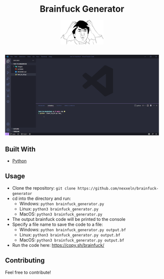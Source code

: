 <h1 align="center">Brainfuck Generator</h1>

<div align="center">
<img src="https://github.com/nexxeln/brainfuck-generator/blob/main/images/brainfuck.png?raw=true" width="140" height="80" />
</div>
<br />

![demo](https://raw.githubusercontent.com/nexxeln/brainfuck-generator/main/images/demo.gif)

## Built With

- [Python](https://www.python.org/)

## Usage

- Clone the repository: `git clone https://github.com/nexxeln/brainfuck-generator`
- cd into the directory and run:
  - Windows: `python brainfuck_generator.py`
  - Linux: `python3 brainfuck_generator.py`
  - MacOS: `python3 brainfuck_generator.py`
- The output brainfuck code will be printed to the console
- Specify a file name to save the code to a file:
  - Windows: `python brainfuck_generator.py output.bf`
  - Linux: `python3 brainfuck_generator.py output.bf`
  - MacOS: `python3 brainfuck_generator.py output.bf`
- Run the code here: <https://copy.sh/brainfuck/>

## Contributing

Feel free to contribute!
